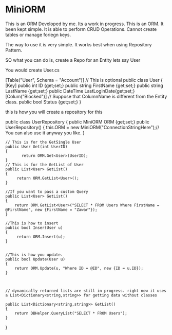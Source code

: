 # MiniORM
This is an ORM Developed by me. Its a work in progress.
This is an ORM. It been kept simple. It is able to perform CRUD Operations. Cannot create tables or manage foriegn keys.

The way to use it is very simple. It works best when using Repository Pattern.

SO what you can do is, create a Repo for an Entity lets say User

You would create User.cs 

[Table("User", Schema = "Account")] // This is optional 
public class User
{    
    [Key]
    public int ID {get;set;}
    public string FirstName {get;set;}
    public string LastName {get;set;}
    public DateTime LastLoginDate{get;set;}
    [Colum("Blocked")] // Suppose that ColumnName is different from the Entity class.
    public bool Status {get;set;}
}


this is how you will create a repository for this


public class UserRepository
{
    public MiniORM ORM {get;set;}
    public UserRepository()
    {
          this.ORM = new MiniORM("ConnectionStringHere");// You can also use it anyway you like.
    }
    
    
    // This is for the GetSingle User
    public User Get(int UserID)
    {
           return ORM.Get<User>(UserID);
    }
    // This is for the GetList of User
    public List<User> GetList()
    {
         return ORM.GetList<User>();
    }
    
    //If you want to pass a custom Query
    public List<User> GetList()
    {
        return ORM.GetList<User>("SELECT * FROM Users Where FirstName = @FirstName", new {FirstName = "Zawar"});
    }

    //This is how to insert
    public bool Inser(User u)
    {
         return ORM.Insert(u);
    }
    
    
    //This is how you update.
    public bool Update(User u)
    {
        return ORM.Update(u, "Where ID = @ID", new {ID = u.ID});
    }
    
    
    
    // dynamically returned lists are still in progress. right now it uses a List<Dictionary<string,string>> for getting data without classes
    
    public List<Dictionary<string,string>> GetList()
    {
        return DBHelper.QueryList("SELECT * FROM Users");
    }

}
